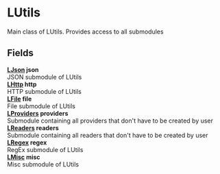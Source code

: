 # LUtils
Main class of LUtils. Provides access to all submodules
## Fields
**[LJson](./LJson.md) json**\
JSON submodule of LUtils\
**[LHttp](./LHttp.md) http**\
HTTP submodule of LUtils\
**[LFile](./LFile.md) file**\
File submodule of LUtils\
**[LProviders](./LProviders.md) providers**\
Submodule containing all providers that don't have to be created by user\
**[LReaders](./LReaders.md) readers**\
Submodule containing all readers that don't have to be created by user\
**[LRegex](./LRegex.md) regex**\
RegEx submodule of LUtils\
**[LMisc](./LMisc.md) misc**\
Misc submodule of LUtils
